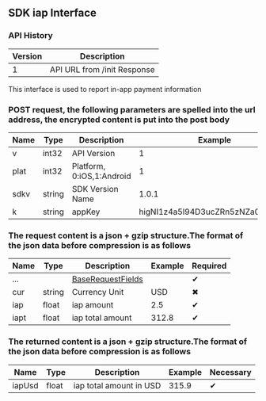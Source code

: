 ## SDK iap Interface

### API History
|Version|Description|
|------|------|
| 1 | API URL from /init Response |


This interface is used to report in-app payment information

### POST request, the following parameters are spelled into the url address, the encrypted content is put into the post body

| Name|Type|Description|Example|Required|
| --- | ---| --- | --- | --- |
| v | int32 | API Version|1| ✔︎|
| plat | int32 | Platform, 0:iOS,1:Android|1| ✔︎|
| sdkv | string | SDK Version Name |1.0.1| ✔︎|
| k | string | appKey| higNI1z4a5l94D3ucZRn5zNZa00NuDTq|✔︎|

### The request content is a json + gzip structure.The format of the json data before compression is as follows

| Name|Type|Description|Example|Required|
| --- | ---| --- | --- | --- |
|...||<a href="SDK_COMMON.md#baserequestfields">BaseRequestFields</a>||✔︎|
| cur | string | Currency Unit | USD |✖︎|
| iap | float | iap amount | 2.5 |✔︎|
| iapt | float | iap total amount | 312.8 |✔︎|


### The returned content is a json + gzip structure.The format of the json data before compression is as follows

| Name | Type | Description | Example | Necessary |
| --- | ---| --- | --- | --- |
| iapUsd | float | iap total amount in USD | 315.9 | ✔︎ |



